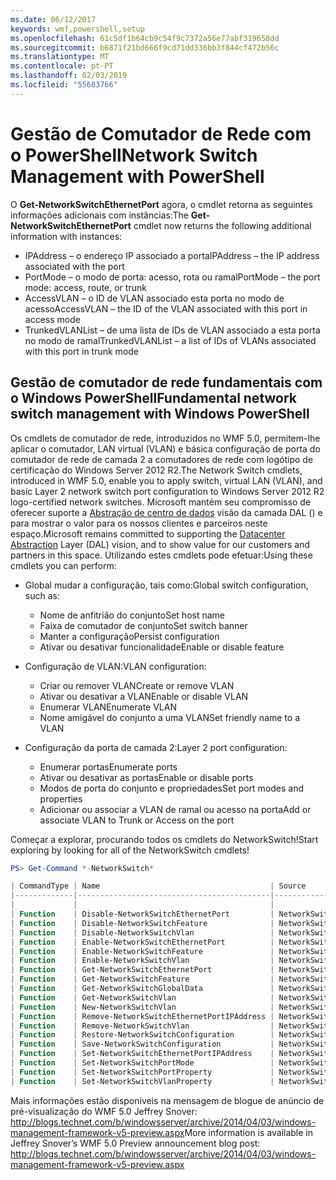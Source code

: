 ```yaml
---
ms.date: 06/12/2017
keywords: wmf,powershell,setup
ms.openlocfilehash: 61c5df1b64cb9c54f9c7372a56e77abf319658dd
ms.sourcegitcommit: b6871f21bd666f9cd71dd336bb3f844cf472b56c
ms.translationtype: MT
ms.contentlocale: pt-PT
ms.lasthandoff: 02/03/2019
ms.locfileid: "55683766"
---
```

# <a name="network-switch-management-with-powershell"></a><span data-ttu-id="41f40-102">Gestão de Comutador de Rede com o PowerShell</span><span class="sxs-lookup"><span data-stu-id="41f40-102">Network Switch Management with PowerShell</span></span>

<span data-ttu-id="41f40-103">O **Get-NetworkSwitchEthernetPort** agora, o cmdlet retorna as seguintes informações adicionais com instâncias:</span><span class="sxs-lookup"><span data-stu-id="41f40-103">The **Get-NetworkSwitchEthernetPort** cmdlet now returns the following additional information with instances:</span></span>

- <span data-ttu-id="41f40-104">IPAddress – o endereço IP associado a porta</span><span class="sxs-lookup"><span data-stu-id="41f40-104">IPAddress – the IP address associated with the port</span></span>
- <span data-ttu-id="41f40-105">PortMode – o modo de porta: acesso, rota ou ramal</span><span class="sxs-lookup"><span data-stu-id="41f40-105">PortMode – the port mode: access, route, or trunk</span></span>
- <span data-ttu-id="41f40-106">AccessVLAN – o ID de VLAN associado esta porta no modo de acesso</span><span class="sxs-lookup"><span data-stu-id="41f40-106">AccessVLAN – the ID of the VLAN associated with this port in access mode</span></span>
- <span data-ttu-id="41f40-107">TrunkedVLANList – de uma lista de IDs de VLAN associado a esta porta no modo de ramal</span><span class="sxs-lookup"><span data-stu-id="41f40-107">TrunkedVLANList – a list of IDs of VLANs associated with this port in trunk mode</span></span>

## <a name="fundamental-network-switch-management-with-windows-powershell"></a><span data-ttu-id="41f40-108">Gestão de comutador de rede fundamentais com o Windows PowerShell</span><span class="sxs-lookup"><span data-stu-id="41f40-108">Fundamental network switch management with Windows PowerShell</span></span>

<span data-ttu-id="41f40-109">Os cmdlets de comutador de rede, introduzidos no WMF 5.0, permitem-lhe aplicar o comutador, LAN virtual (VLAN) e básica configuração de porta do comutador de rede de camada 2 a comutadores de rede com logótipo de certificação do Windows Server 2012 R2.</span><span class="sxs-lookup"><span data-stu-id="41f40-109">The Network Switch cmdlets, introduced in WMF 5.0, enable you to apply switch, virtual LAN (VLAN), and basic Layer 2 network switch port configuration to Windows Server 2012 R2 logo-certified network switches.</span></span> <span data-ttu-id="41f40-110">Microsoft mantém seu compromisso de oferecer suporte a [Abstração de centro de dados](http://technet.microsoft.com/cloud/dal.aspx) visão da camada DAL () e para mostrar o valor para os nossos clientes e parceiros neste espaço.</span><span class="sxs-lookup"><span data-stu-id="41f40-110">Microsoft remains committed to supporting the [Datacenter Abstraction](http://technet.microsoft.com/cloud/dal.aspx) Layer (DAL) vision, and to show value for our customers and partners in this space.</span></span> <span data-ttu-id="41f40-111">Utilizando estes cmdlets pode efetuar:</span><span class="sxs-lookup"><span data-stu-id="41f40-111">Using these cmdlets you can perform:</span></span>

- <span data-ttu-id="41f40-112">Global mudar a configuração, tais como:</span><span class="sxs-lookup"><span data-stu-id="41f40-112">Global switch configuration, such as:</span></span>
    - <span data-ttu-id="41f40-113">Nome de anfitrião do conjunto</span><span class="sxs-lookup"><span data-stu-id="41f40-113">Set host name</span></span>
    - <span data-ttu-id="41f40-114">Faixa de comutador de conjunto</span><span class="sxs-lookup"><span data-stu-id="41f40-114">Set switch banner</span></span>
    - <span data-ttu-id="41f40-115">Manter a configuração</span><span class="sxs-lookup"><span data-stu-id="41f40-115">Persist configuration</span></span>
    - <span data-ttu-id="41f40-116">Ativar ou desativar funcionalidade</span><span class="sxs-lookup"><span data-stu-id="41f40-116">Enable or disable feature</span></span>

- <span data-ttu-id="41f40-117">Configuração de VLAN:</span><span class="sxs-lookup"><span data-stu-id="41f40-117">VLAN configuration:</span></span>
    - <span data-ttu-id="41f40-118">Criar ou remover VLAN</span><span class="sxs-lookup"><span data-stu-id="41f40-118">Create or remove VLAN</span></span>
    - <span data-ttu-id="41f40-119">Ativar ou desativar a VLAN</span><span class="sxs-lookup"><span data-stu-id="41f40-119">Enable or disable VLAN</span></span>
    - <span data-ttu-id="41f40-120">Enumerar VLAN</span><span class="sxs-lookup"><span data-stu-id="41f40-120">Enumerate VLAN</span></span>
    - <span data-ttu-id="41f40-121">Nome amigável do conjunto a uma VLAN</span><span class="sxs-lookup"><span data-stu-id="41f40-121">Set friendly name to a VLAN</span></span>

- <span data-ttu-id="41f40-122">Configuração da porta de camada 2:</span><span class="sxs-lookup"><span data-stu-id="41f40-122">Layer 2 port configuration:</span></span>
    - <span data-ttu-id="41f40-123">Enumerar portas</span><span class="sxs-lookup"><span data-stu-id="41f40-123">Enumerate ports</span></span>
    - <span data-ttu-id="41f40-124">Ativar ou desativar as portas</span><span class="sxs-lookup"><span data-stu-id="41f40-124">Enable or disable ports</span></span>
    - <span data-ttu-id="41f40-125">Modos de porta do conjunto e propriedades</span><span class="sxs-lookup"><span data-stu-id="41f40-125">Set port modes and properties</span></span>
    - <span data-ttu-id="41f40-126">Adicionar ou associar a VLAN de ramal ou acesso na porta</span><span class="sxs-lookup"><span data-stu-id="41f40-126">Add or associate VLAN to Trunk or Access on the port</span></span>

<span data-ttu-id="41f40-127">Começar a explorar, procurando todos os cmdlets do NetworkSwitch!</span><span class="sxs-lookup"><span data-stu-id="41f40-127">Start exploring by looking for all of the NetworkSwitch cmdlets!</span></span>

```powershell
PS> Get-Command *-NetworkSwitch*

| CommandType | Name                                      | Source        |
|-------------|-------------------------------------------|---------------|
|             |                                           |               |
| Function    | Disable-NetworkSwitchEthernetPort         | NetworkSwitch |
| Function    | Disable-NetworkSwitchFeature              | NetworkSwitch |
| Function    | Disable-NetworkSwitchVlan                 | NetworkSwitch |
| Function    | Enable-NetworkSwitchEthernetPort          | NetworkSwitch |
| Function    | Enable-NetworkSwitchFeature               | NetworkSwitch |
| Function    | Enable-NetworkSwitchVlan                  | NetworkSwitch |
| Function    | Get-NetworkSwitchEthernetPort             | NetworkSwitch |
| Function    | Get-NetworkSwitchFeature                  | NetworkSwitch |
| Function    | Get-NetworkSwitchGlobalData               | NetworkSwitch |
| Function    | Get-NetworkSwitchVlan                     | NetworkSwitch |
| Function    | New-NetworkSwitchVlan                     | NetworkSwitch |
| Function    | Remove-NetworkSwitchEthernetPortIPAddress | NetworkSwitch |
| Function    | Remove-NetworkSwitchVlan                  | NetworkSwitch |
| Function    | Restore-NetworkSwitchConfiguration        | NetworkSwitch |
| Function    | Save-NetworkSwitchConfiguration           | NetworkSwitch |
| Function    | Set-NetworkSwitchEthernetPortIPAddress    | NetworkSwitch |
| Function    | Set-NetworkSwitchPortMode                 | NetworkSwitch |
| Function    | Set-NetworkSwitchPortProperty             | NetworkSwitch |
| Function    | Set-NetworkSwitchVlanProperty             | NetworkSwitch |
```

<span data-ttu-id="41f40-128">Mais informações estão disponíveis na mensagem de blogue de anúncio de pré-visualização do WMF 5.0 Jeffrey Snover: <http://blogs.technet.com/b/windowsserver/archive/2014/04/03/windows-management-framework-v5-preview.aspx></span><span class="sxs-lookup"><span data-stu-id="41f40-128">More information is available in Jeffrey Snover’s WMF 5.0 Preview announcement blog post: <http://blogs.technet.com/b/windowsserver/archive/2014/04/03/windows-management-framework-v5-preview.aspx></span></span>
